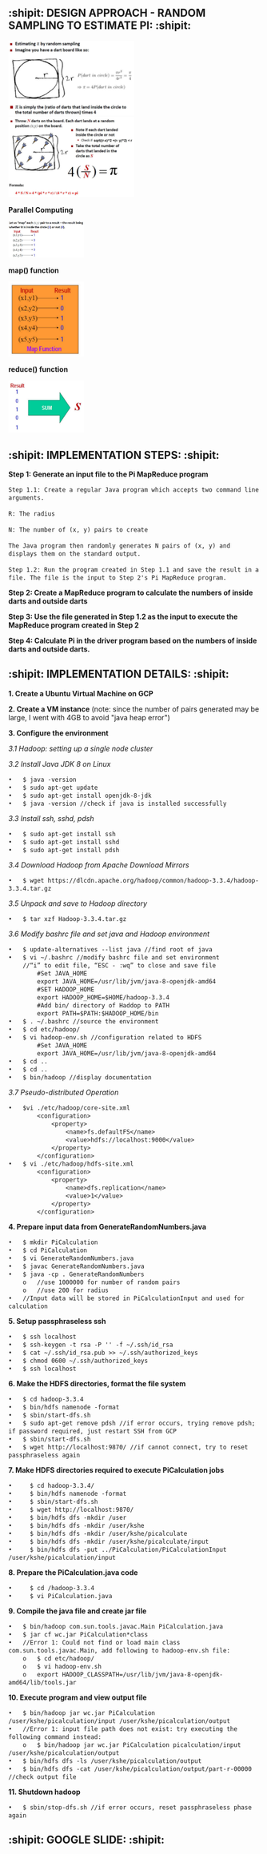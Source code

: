 ## :shipit: DESIGN APPROACH - RANDOM SAMPLING TO ESTIMATE PI: :shipit:
<img src="https://github.com/kathyshe/Cloud-Computing/blob/f88a550ff7a4a72354622d8cf1124379274b38f5/MapReduce/Pi/one.JPG" width=50% height=50%>
<img src="https://github.com/kathyshe/Cloud-Computing/blob/f88a550ff7a4a72354622d8cf1124379274b38f5/MapReduce/Pi/two.JPG" width=50% height=50%>



**Parallel Computing**

<img src="https://github.com/kathyshe/Cloud-Computing/blob/f88a550ff7a4a72354622d8cf1124379274b38f5/MapReduce/Pi/three.JPG" width=30% height=30%>



**map() function**

<img src="https://github.com/kathyshe/Cloud-Computing/blob/f88a550ff7a4a72354622d8cf1124379274b38f5/MapReduce/Pi/four.JPG" width=30% height=30%>



**reduce() function**

<img src="https://github.com/kathyshe/Cloud-Computing/blob/f88a550ff7a4a72354622d8cf1124379274b38f5/MapReduce/Pi/five.JPG" width=30% height=30%>

## :shipit: IMPLEMENTATION STEPS: :shipit:

**Step 1: Generate an input file to the Pi MapReduce program**
	
	Step 1.1: Create a regular Java program which accepts two command line arguments.
	
	R: The radius
	
	N: The number of (x, y) pairs to create
	
	The Java program then randomly generates N pairs of (x, y) and displays them on the standard output.
	
	Step 1.2: Run the program created in Step 1.1 and save the result in a file. The file is the input to Step 2's Pi MapReduce program.

**Step 2: Create a MapReduce program to calculate the numbers of inside darts and outside darts**

**Step 3: Use the file generated in Step 1.2 as the input to execute the MapReduce program created in Step 2**

**Step 4: Calculate Pi in the driver program based on the numbers of inside darts and outside darts.**



## :shipit: IMPLEMENTATION DETAILS: :shipit:

**1. Create a Ubuntu Virtual Machine on GCP**

**2. Create a VM instance** (note: since the number of pairs generated may be large, I went with 4GB to avoid "java heap error")

**3. Configure the environment**

*3.1 Hadoop: setting up a single node cluster*
	
	
_3.2 Install Java JDK 8 on Linux_

	•	$ java -version
	•	$ sudo apt-get update
	•	$ sudo apt-get install openjdk-8-jdk
	•	$ java -version //check if java is installed successfully
	
_3.3 Install ssh, sshd, pdsh_

	•	$ sudo apt-get install ssh
	•	$ sudo apt-get install sshd
	•	$ sudo apt-get install pdsh
	
_3.4 Download Hadoop from Apache Download Mirrors_

	•	$ wget https://dlcdn.apache.org/hadoop/common/hadoop-3.3.4/hadoop-3.3.4.tar.gz

_3.5 Unpack and save to Hadoop directory_

	•	$ tar xzf Hadoop-3.3.4.tar.gz
	
_3.6 Modify bashrc file and set java and Hadoop environment_

	•	$ update-alternatives --list java //find root of java
	•	$ vi ~/.bashrc //modify bashrc file and set environment
		//“i” to edit file, “ESC - :wq” to close and save file
			#Set JAVA_HOME 
			export JAVA_HOME=/usr/lib/jvm/java-8-openjdk-amd64 
			#SET HADOOP_HOME 
			export HADOOP_HOME=$HOME/hadoop-3.3.4 
			#Add bin/ directory of Haddop to PATH 
			export PATH=$PATH:$HADOOP_HOME/bin
	•	$ . ~/.bashrc //source the environment
	•	$ cd etc/hadoop/ 
	•	$ vi hadoop-env.sh //configuration related to HDFS
			#Set JAVA_HOME 
			export JAVA_HOME=/usr/lib/jvm/java-8-openjdk-amd64
	•	$ cd .. 
	•	$ cd ..
	•	$ bin/hadoop //display documentation

_3.7 Pseudo-distributed Operation_

	•	$vi ./etc/hadoop/core-site.xml
			<configuration>
			    <property>
			        <name>fs.defaultFS</name>
			        <value>hdfs://localhost:9000</value>
			    </property>
			</configuration>
	•	$ vi ./etc/hadoop/hdfs-site.xml
			<configuration>
			    <property>
			        <name>dfs.replication</name>
			        <value>1</value>
			    </property>
			</configuration>

**4. Prepare input data from GenerateRandomNumbers.java**

	•	$ mkdir PiCalculation
	•	$ cd PiCalculation
	•	$ vi GenerateRandomNumbers.java
	•	$ javac GenerateRandomNumbers.java
	•	$ java -cp . GenerateRandomNumbers
		o	//use 1000000 for number of random pairs
		o	//use 200 for radius
	•	//Input data will be stored in PiCalculationInput and used for calculation

**5. Setup passphraseless ssh**

	•	$ ssh localhost
	•	$ ssh-keygen -t rsa -P '' -f ~/.ssh/id_rsa
	•	$ cat ~/.ssh/id_rsa.pub >> ~/.ssh/authorized_keys 
	•	$ chmod 0600 ~/.ssh/authorized_keys 
	•	$ ssh localhost
	
**6. Make the HDFS directories, format the file system**

	•	$ cd hadoop-3.3.4
	•	$ bin/hdfs namenode -format
	•	$ sbin/start-dfs.sh
	•	$ sudo apt-get remove pdsh //if error occurs, trying remove pdsh; if password required, just restart SSH from GCP
	•	$ sbin/start-dfs.sh
	•	$ wget http://localhost:9870/ //if cannot connect, try to reset passphraseless again

**7. Make HDFS directories required to execute PiCalculation jobs**

	•	  $ cd hadoop-3.3.4/
	•	  $ bin/hdfs namenode -format
	•	  $ sbin/start-dfs.sh
	•	  $ wget http://localhost:9870/
	•	  $ bin/hdfs dfs -mkdir /user
	•	  $ bin/hdfs dfs -mkdir /user/kshe
	•	  $ bin/hdfs dfs -mkdir /user/kshe/picalculate
	•	  $ bin/hdfs dfs -mkdir /user/kshe/picalculate/input
	•	  $ bin/hdfs dfs -put ../PiCalculation/PiCalculationInput /user/kshe/picalculation/input
	
**8. Prepare the PiCalculation.java code**

	•	  $ cd /hadoop-3.3.4
	•	  $ vi PiCalculation.java 

**9. Compile the java file and create jar file**

	•	$ bin/hadoop com.sun.tools.javac.Main PiCalculation.java
	•	$ jar cf wc.jar PiCalculation*class  
	•	//Error 1: Could not find or load main class com.sun.tools.javac.Main, add following to hadoop-env.sh file:
		o	$ cd etc/hadoop/ 
		o	$ vi hadoop-env.sh
		o	export HADOOP_CLASSPATH=/usr/lib/jvm/java-8-openjdk-amd64/lib/tools.jar

**10. Execute program and view output file**

	•	$ bin/hadoop jar wc.jar PiCalculation /user/kshe/picalculation/input /user/kshe/picalculation/output
	•	//Error 1: input file path does not exist: try executing the following command instead:
		o	$ bin/hadoop jar wc.jar PiCalculation picalculation/input /user/kshe/picalculation/output
	•	$ bin/hdfs dfs -ls /user/kshe/picalculation/output
	•	$ bin/hdfs dfs -cat /user/kshe/picalculation/output/part-r-00000 //check output file

**11. Shutdown hadoop**

	•	$ sbin/stop-dfs.sh //if error occurs, reset passphraseless phase again



## :shipit: GOOGLE SLIDE: :shipit:
